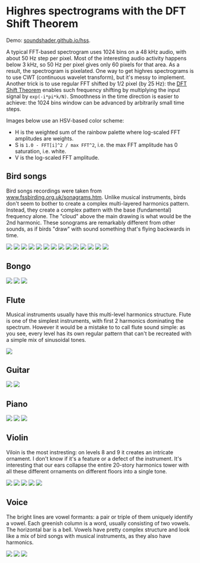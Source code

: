 # Highres spectrograms with the DFT Shift Theorem

Demo: [soundshader.github.io/hss](https://soundshader.github.io/hss).

A typical FFT-based spectrogram uses 1024 bins on a 48 kHz audio, with about 50 Hz step per pixel. Most of the interesting audio activity happens below 3 kHz, so 50 Hz per pixel gives only 60 pixels for that area. As a result, the spectrogram is pixelated. One way to get highres spectrograms is to use CWT (continuous wavelet transform), but it's messy to implement. Another trick is to use regular FFT shifted by 1/2 pixel (by 25 Hz): the [DFT Shift Theorem](https://en.wikipedia.org/wiki/Discrete_Fourier_transform#Shift_theorem) enables such frequency shifting by multiplying the input signal by `exp(-i*pi*k/N)`. Smoothness in the time direction is easier to achieve: the 1024 bins window can be advanced by arbitrarily small time steps.

Images below use an HSV-based color scheme:
- H is the weighted sum of the rainbow palette where log-scaled FFT amplitudes are weights.
- S is `1.0 - FFT[i]^2 / max FFT^2`, i.e. the max FFT amplitude has 0 saturation, i.e. white.
- V is the log-scaled FFT amplitude.

## Bird songs

Bird songs recordings were taken from www.fssbirding.org.uk/sonagrams.htm. Unlike musical instruments, birds don't seem to bother to create a complex multi-layered harmonics pattern. Instead, they create a complex pattern with the base (fundamental) frequency alone. The "cloud" above the main drawing is what would be the 2nd harmonic. These sonograms are remarkably different from other sounds, as if birds "draw" with sound something that's flying backwards in time.

[![](bird/1.jpg)](bird/1.png)
[![](bird/2.jpg)](bird/2.png)
[![](bird/3.jpg)](bird/3.png)
[![](bird/4.jpg)](bird/4.png)
[![](bird/5.jpg)](bird/5.png)
[![](bird/6.jpg)](bird/6.png)
[![](bird/7.jpg)](bird/7.png)
[![](bird/8.jpg)](bird/8.png)
[![](bird/9.jpg)](bird/9.png)
[![](bird/10.jpg)](bird/10.png)
[![](bird/11.jpg)](bird/11.png)
[![](bird/12.jpg)](bird/12.png)
[![](bird/13.jpg)](bird/13.png)
[![](bird/14.jpg)](bird/14.png)

## Bongo

[![](bongo/1.jpg)](bongo/1.png)
[![](bongo/2.jpg)](bongo/2.png)
[![](bongo/3.jpg)](bongo/3.png)

## Flute

Musical instruments usually have this multi-level harmonics structure. Flute is one of the simplest instruments, with first 2 harmonics dominating the spectrum. However it would be a mistake to to call flute sound simple: as you see, every level has its own regular pattern that can't be recreated with a simple mix of sinusoidal tones.

[![](flute/1.jpg)](flute/1.png)

## Guitar

[![](guitar/1.jpg)](guitar/1.png)
[![](guitar/2.jpg)](guitar/2.png)

## Piano

[![](piano/1.jpg)](piano/1.png)
[![](piano/2.jpg)](piano/2.png)
[![](piano/3.jpg)](piano/3.png)

## Violin

Viloin is the most instresting: on levels 8 and 9 it creates an intricate ornament. I don't know if it's a feature or a defect of the instrument. It's interesting that our ears collapse the entire 20-story harmonics tower with all these different ornaments on different floors into a single tone.

[![](violin/1.jpg)](violin/1.png)
[![](violin/2.jpg)](violin/2.png)
[![](violin/3.jpg)](violin/3.png)
[![](violin/4.jpg)](violin/4.png)
[![](violin/5.jpg)](violin/5.png)

## Voice

The bright lines are vowel formants: a pair or triple of them uniquely identify a vowel. Each greenish column is a word, usually consisting of two vowels. The horizontal bar is a bell. Vowels have pretty complex structure and look like a mix of bird songs with musical instruments, as they also have harmonics.

[![](voice/1.jpg)](voice/1.png)
[![](voice/2.jpg)](voice/2.png)
[![](voice/3.jpg)](voice/3.png)
